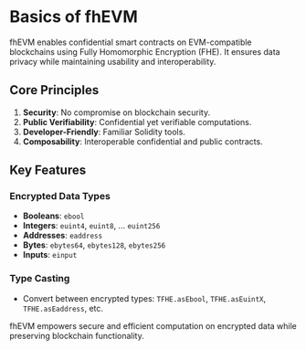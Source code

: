 # Basics of fhEVM

fhEVM enables confidential smart contracts on EVM-compatible blockchains using Fully Homomorphic Encryption (FHE). It ensures data privacy while maintaining usability and interoperability.

## Core Principles

1. **Security**: No compromise on blockchain security.
2. **Public Verifiability**: Confidential yet verifiable computations.
3. **Developer-Friendly**: Familiar Solidity tools.
4. **Composability**: Interoperable confidential and public contracts.

## Key Features

### Encrypted Data Types
- **Booleans**: `ebool`
- **Integers**: `euint4`, `euint8`, ... `euint256`
- **Addresses**: `eaddress`
- **Bytes**: `ebytes64`, `ebytes128`, `ebytes256`
- **Inputs**: `einput`

### Type Casting
- Convert between encrypted types: `TFHE.asEbool`, `TFHE.asEuintX`, `TFHE.asEaddress`, etc.

fhEVM empowers secure and efficient computation on encrypted data while preserving blockchain functionality.


